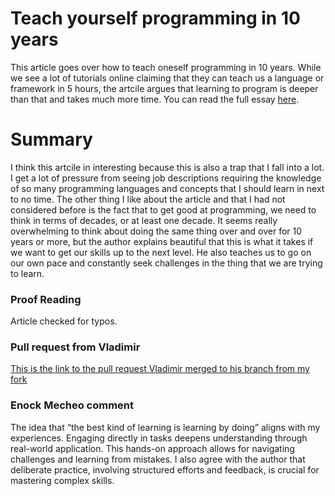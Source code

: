 # Teach yourself programming in 10 years

This article goes over how to teach oneself programming in 10 years. While we see a lot of tutorials online claiming that they can teach us a language or framework in 5 hours, the artcile argues that learning to program is deeper than that and takes much more time. You can read the full essay [here](https://norvig.com/21-days.html).


# Summary

I think this artcile in interesting because this is also a trap that I fall into a lot. I get a lot of pressure from seeing job descriptions requiring the knowledge of so many programming languages and concepts that I should learn in next to no time. The other thing I like about the article and that I had not considered before is the fact that to get good at programming, we need to think in terms of decades, or at least one decade. It seems really overwhelming to think about doing the same thing over and over for 10 years or more, but the author explains beautiful that this is what it takes if we want to get our skills up to the next level. He also teaches us to go on our own pace and constantly seek challenges in the thing that we are trying to learn.


### Proof Reading

Article checked for typos.


### Pull request from Vladimir

[This is the link to the pull request Vladimir merged to his branch from my fork](https://github.com/cs-uh-3260/s25-i1-gitpractice-vsharkovski/pull/3)

### Enock Mecheo comment

The idea that “the best kind of learning is learning by doing” aligns with my experiences. Engaging directly in tasks deepens understanding through real-world application. This hands-on approach allows for navigating challenges and learning from mistakes. I also agree with the author that deliberate practice, involving structured efforts and feedback, is crucial for mastering complex skills. 